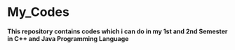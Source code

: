 # My_Codes
**This repository contains codes which i can do in my 1st and 2nd Semester in C++ and Java Programming Language**

